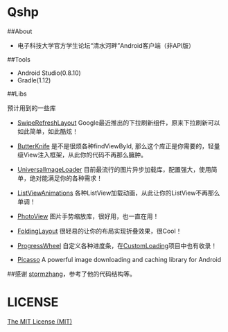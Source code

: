 Qshp
====

##About
- 电子科技大学官方学生论坛“清水河畔”Android客户端（非API版）
  
##Tools
- Android Studio(0.8.10)
- Gradle(1.12)
  
##Libs

  预计用到的一些库
  
* [SwipeRefreshLayout](http://stormzhang.github.io/android/2014/03/29/android-swiperefreshlayout/) Google最近推出的下拉刷新组件，原来下拉刷新可以如此简单，如此酷炫！

* [ButterKnife](http://jakewharton.github.io/butterknife/) 是不是很烦各种findViewById, 那么这个库正是你需要的，轻量级View注入框架，从此你的代码不再那么臃肿。

* [UniversalImageLoader](https://github.com/nostra13/Android-Universal-Image-Loader) 目前最流行的图片异步加载库，配置强大，使用简单，绝对能满足你的各种需求！

* [ListViewAnimations](https://github.com/nhaarman/ListViewAnimations) 各种ListView加载动画，从此让你的ListView不再那么单调！

* [PhotoView](https://github.com/chrisbanes/PhotoView) 图片手势缩放库，很好用，也一直在用！

* [FoldingLayout](https://github.com/tibi1712/Folding-Android) 很轻易的让你的布局实现折叠效果，很Cool！

* [ProgressWheel](https://github.com/Todd-Davies/ProgressWheel) 自定义各种进度条，在[CustomLoading](https://github.com/stormzhang/CustomLoading)项目中也有收录！

* [Picasso](https://github.com/square/picasso) A powerful image downloading and caching library for Android

##感谢
[stormzhang](https://github.com/stormzhang/9GAG)，参考了他的代码结构等。

LICENSE
============
[The MIT License (MIT)](http://opensource.org/licenses/mit-license.php)
